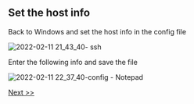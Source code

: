 ## Set the host info

Back to Windows and set the host info in the config file

![2022-02-11 21_43_40- ssh](https://user-images.githubusercontent.com/55657279/153613040-bbae8c9f-0d01-407c-98fc-12f4248f960b.png)

Enter the following info and save the file

![2022-02-11 22_37_40-config - Notepad](https://user-images.githubusercontent.com/55657279/153706020-b7ff5734-138b-40cc-8f27-b662d32bfb1f.png)

[Next >>](9.md)
